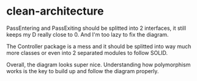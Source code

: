 # clean-architecture

PassEntering and PassExiting should be splitted into 2 interfaces, it still keeps my D really close to 0. And I'm too lazy to fix the diagram.

The Controller package is a mess and it should be splitted into way much more classes or even into 2 separated modules to follow SOLID.

Overall, the diagram looks super nice. Understanding how polymorphism works is the key to build up and follow the diagram properly.
